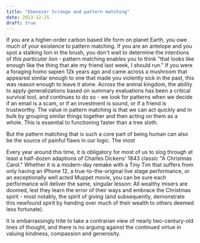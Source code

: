 ```yaml
---
title: "Ebenezer Scrooge and pattern matching"
date: 2023-12-25
draft: true
---
```

If you are a higher-order carbon based life form on planet Earth, you owe much of your existence to pattern matching. If you are an antelope and you spot a stalking lion in the brush, you don't wait to determine the intentions of _this particular lion_ - pattern matching enables you to think "that looks like enough like the thing that ate my friend last week, I should run." If you were a foraging homo sapien 12k years ago and came across a mushroom that appeared similar enough to one that made you violently sick in the past, this was reason enough to leave it alone. Across the animal kingdom, the ability to apply generalizations based on summary evaluations has been a critical survival tool, and continues to do so - we look for patterns when we decide if an email is a scam, or if an investment is sound, or if a friend is trustworthy. The value in pattern matching is that we can act quickly and in bulk by grouping similar things together and then acting on them as a whole. This is essential to functioning faster than a tree sloth. 

But the pattern matching that is such a core part of being human can also be the source of painful flaws in our logic. The most 

Every year around this time, it is obligatory for most of us to slog through at least a half-dozen adaptions of Charles Dickens' 1843 classic "A Christmas Carol." Whether it is a modern-day remake with a Tiny Tim that suffers from only having an iPhone 12, a true-to-the-original live stage performance, or an exceptionally well acted Muppet movie, you can be sure each performance will deliver the same, singular lesson: All wealthy misers are doomed, lest they learn the error of their ways and embrace the Christmas spirit - most notably, the spirit of giving (and subsequently, demonstrate this newfound spirit by handing over much of their wealth to others deemed less fortunate). 

It is embarrassingly trite to take a contrarian view of nearly two-century-old lines of thought, and there is no arguing against the continued virtue in valuing kindness, compassion and generosity.  


<!--stackedit_data:
eyJoaXN0b3J5IjpbLTI4OTA1NzMyOCwtNTQ3Njk3ODk1XX0=
-->